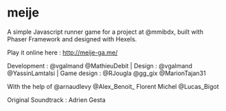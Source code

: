 # meije
A simple Javascript runner game for a project at @mmibdx, built with Phaser Framework and designed with Hexels.

Play it online here : http://meije-ga.me/

Development : @vgalmand @MathieuDebit | Design : @vgalmand @YassinLamtalsi | Game design : @RJougla @gg_gix @MarionTajan31

With the help of @arnaudlevy @Alex_Benoit_ Florent Michel @Lucas_Bigot 

Original Soundtrack : Adrien Gesta
